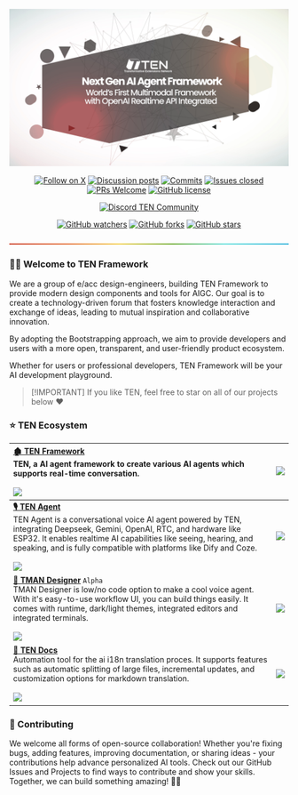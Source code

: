 <div align="center">

[![TEN Framework Banner Image](https://github.com/TEN-framework/docs/blob/main/assets/jpg/ten-banner.jpg?raw=true)](https://theten.ai)

[![Follow on X](https://img.shields.io/twitter/follow/TenFramework?logo=X&color=%20%23f5f5f5)](https://twitter.com/intent/follow?screen_name=TenFramework)
[![Discussion posts](https://img.shields.io/github/discussions/TEN-framework/ten_framework?labelColor=%20%23FDB062&color=%20%23f79009)](https://github.com/TEN-framework/ten_framework/discussions/)
[![Commits](https://img.shields.io/github/commit-activity/m/TEN-framework/ten_framework?labelColor=%20%237d89b0&color=%20%235d6b98)](https://github.com/TEN-framework/ten_framework/graphs/commit-activity)
[![Issues closed](https://img.shields.io/github/issues-search?query=repo%3ATEN-framework%2Ften_framework%20is%3Aclosed&label=issues%20closed&labelColor=green&color=green)](https://github.com/TEN-framework/ten_framework/issues)
[![PRs Welcome](https://img.shields.io/badge/PRs-welcome-brightgreen.svg?style=flat-square)](https://github.com/TEN-framework/ten_framework/pulls)
[![GitHub license](https://img.shields.io/badge/License-Apache_2.0_with_certain_conditions-blue.svg?labelColor=%20%23155EEF&color=%20%23528bff)](https://github.com/TEN-framework/ten_framework/blob/main/LICENSE)

[![Discord TEN Community](https://dcbadge.vercel.app/api/server/VnPftUzAMJ)](https://discord.gg/VnPftUzAMJ)

[![GitHub watchers](https://img.shields.io/github/watchers/TEN-framework/ten_framework?style=social&label=Watch)](https://GitHub.com/TEN-framework/ten_framework/watchers/?WT.mc_id=academic-105485-koreyst)
[![GitHub forks](https://img.shields.io/github/forks/TEN-framework/ten_framework?style=social&label=Fork)](https://GitHub.com/TEN-framework/ten_framework/network/?WT.mc_id=academic-105485-koreyst)
[![GitHub stars](https://img.shields.io/github/stars/TEN-framework/ten_framework?style=social&label=Star)](https://GitHub.com/TEN-framework/ten_framework/stargazers/?WT.mc_id=academic-105485-koreyst)

![](https://github.com/TEN-framework/docs/blob/main/assets/png/hr-line.png?raw=true)

</div>

### 👋🏻 Welcome to TEN Framework

We are a group of e/acc design-engineers, building TEN Framework to provide modern design components and tools for AIGC. Our goal is to create a technology-driven forum that fosters knowledge interaction and exchange of ideas, leading to mutual inspiration and collaborative innovation.

By adopting the Bootstrapping approach, we aim to provide developers and users with a more open, transparent, and user-friendly product ecosystem.

Whether for users or professional developers, TEN Framework will be your AI development playground.

> \[!IMPORTANT]
> If you like TEN, feel free to star on all of our projects below ❤ ️

### ⭐️ TEN Ecosystem

| [**🏚️ TEN Framework**][ten-framework-link]<br/>TEN, a AI agent framework to create various AI agents which supports real-time conversation.<br/><br/>![][ten-framework-shield] | ![][ten-framework-banner] |
| :----------------------------------------------------------------------------------------------------------------------------------------------------------------------------------------------------------------------------------------------------------------------------------------------------------- | :----------------------------------------- |
| [**🎙️ TEN Agent**][ten-agent-link]<br/>TEN Agent is a conversational voice AI agent powered by TEN, integrating Deepseek, Gemini, OpenAI, RTC, and hardware like ESP32. It enables realtime AI capabilities like seeing, hearing, and speaking, and is fully compatible with platforms like Dify and Coze.<br/><br/>![][ten-agent-shield]                                                                           | ![][ten-agent-banner] |
| [**🎨 TMAN Designer**][tman-designer-link] `Alpha`<br/>TMAN Designer is low/no code option to make a cool voice agent. With it's easy-to-use workflow UI, you can build things easily. It comes with runtime, dark/light themes, integrated editors and integrated terminals.<br/><br/>![][tman-designer-shield]                 | ![][tman-designer-banner] |
| [**📒 TEN Docs**][ten-docs-link]<br/>Automation tool for the ai i18n translation proces. It supports features such as automatic splitting of large files, incremental updates, and customization options for markdown translation.<br/><br/>![][ten-docs-shield]                       | ![][ten-docs-banner]   |


### 🤝 Contributing

We welcome all forms of open-source collaboration! Whether you're fixing bugs, adding features, improving documentation, or sharing ideas - your contributions help advance personalized AI tools. Check out our GitHub Issues and Projects to find ways to contribute and show your skills. Together, we can build something amazing! 🤝✨

[ten-framework-shield]: https://img.shields.io/github/stars/ten-framework/ten_framework?color=ffcb47&labelColor=black&style=flat-square&logo=github
[ten-agent-shield]: https://img.shields.io/github/stars/ten-framework/ten-agent?color=ffcb47&labelColor=black&style=flat-square&logo=github
[tman-designer-shield]: https://img.shields.io/github/stars/ten-framework/ten_ai_base?color=ffcb47&labelColor=black&style=flat-square&logo=github
[ten-docs-shield]: https://img.shields.io/github/stars/ten-framework/docs?color=ffcb47&labelColor=black&style=flat-square&logo=github

[ten-framework-link]: https://github.com/ten-framework/ten_framework
[ten-agent-link]: https://github.com/ten-framework/ten-agent
[tman-designer-link]: https://github.com/ten-framework/tman-designer
[ten-docs-link]: https://doc.theten.ai

[ten-framework-banner]: https://github.com/TEN-framework/docs/blob/main/assets/jpg/1.jpg?raw=true
[ten-agent-banner]: https://github.com/TEN-framework/docs/blob/main/assets/jpg/3.jpg?raw=true
[tman-designer-banner]: https://github.com/TEN-framework/docs/blob/main/assets/jpg/4.jpg?raw=true
[ten-docs-banner]: https://github.com/TEN-framework/docs/blob/main/assets/jpg/2.jpg?raw=true
